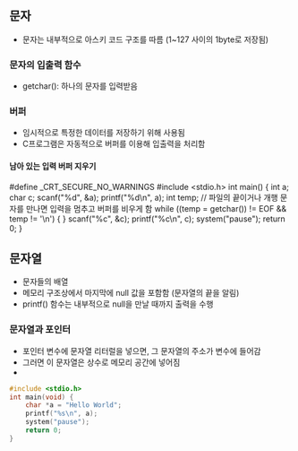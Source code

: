 ## 문자
- 문자는 내부적으로 아스키 코드 구조를 따름 (1~127 사이의 1byte로 저장됨)

### 문자의 입출력 함수
- getchar(): 하나의 문자를 입력받음 

### 버퍼
- 임시적으로 특정한 데이터를 저장하기 위해 사용됨
- C프로그램은 자동적으로 버퍼를 이용해 입출력을 처리함

#### 남아 있는 입력 버퍼 지우기
#define _CRT_SECURE_NO_WARNINGS 
#include <stdio.h>
int main() {
	int a;
	char c;
	scanf("%d", &a);
	printf("%d\n", a);
	int temp;
	// 파일의 끝이거나 개행 문자를 만나면 입력을 멈추고 버퍼를 비우게 함 
	while ((temp = getchar()) != EOF && temp != '\n') { } 
	scanf("%c", &c);
	printf("%c\n", c);
	system("pause");
	return 0;
}

## 문자열
- 문자들의 배열
- 메모리 구조상에서 마지막에 null 값을 포함함 (문자열의 끝을 알림)
- printf() 함수는 내부적으로 null을 만날 때까지 출력을 수행

### 문자열과 포인터
- 포인터 변수에 문자열 리터럴을 넣으면, 그 문자열의 주소가 변수에 들어감
- 그러면 이 문자열은 상수로 메모리 공간에 넣어짐
- 
```C
#include <stdio.h>
int main(void) { 
	char *a = "Hello World"; 
	printf("%s\n", a); 
	system("pause"); 
	return 0; 
}
```
